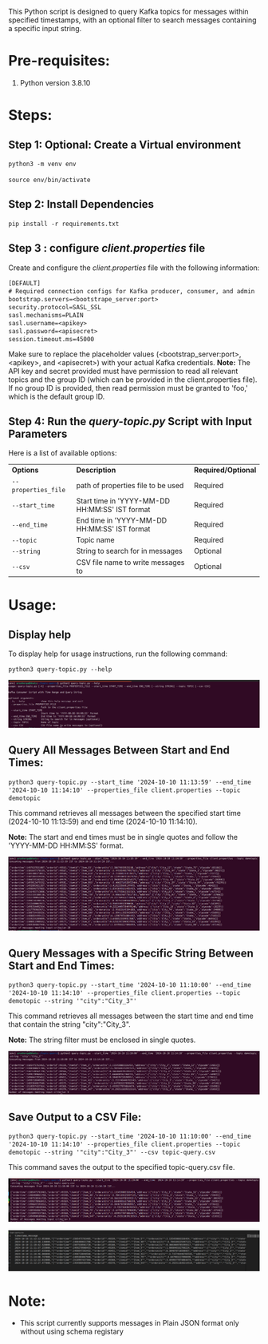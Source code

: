 This Python script is designed to query Kafka topics for messages within specified timestamps, with an optional filter to search messages containing a specific input string.


# **Pre-requisites:**



1. Python version 3.8.10


# **Steps:**


## Step 1: Optional: Create a Virtual environment 


```
python3 -m venv env

source env/bin/activate
```



## Step 2: Install Dependencies 


```
pip install -r requirements.txt
```



## Step 3 : configure *client.properties* file 

Create and configure the *client.properties* file with the following information:


```
[DEFAULT]
# Required connection configs for Kafka producer, consumer, and admin
bootstrap.servers=<bootstrape_server:port>
security.protocol=SASL_SSL
sasl.mechanisms=PLAIN
sasl.username=<apikey>
sasl.password=<apisecret>
session.timeout.ms=45000
```


Make sure to replace the placeholder values (&lt;bootstrap_server:port>, &lt;apikey>, and &lt;apisecret>) with your actual Kafka credentials.
**Note:** The API key and secret provided must have permission to read all relevant topics and the group ID (which can be provided in the client.properties file). If no group ID is provided, then read permission must be granted to 'foo,' which is the default group ID.  


## Step 4: Run the *query-topic.py* Script with Input Parameters

 Here is a list of available options:


<table>
  <tr>
   <td><strong>Options</strong>
   </td>
   <td><strong>Description </strong>
   </td>
   <td><strong>Required/Optional</strong>
   </td>
  </tr>
  <tr>
   <td><code>--properties_file</code>
   </td>
   <td>path of properties file to be used 
   </td>
   <td>Required
   </td>
  </tr>
  <tr>
   <td><code>--start_time</code>
   </td>
   <td>Start time in 'YYYY-MM-DD HH:MM:SS' IST format
   </td>
   <td>Required
   </td>
  </tr>
  <tr>
   <td><code>--end_time</code>
   </td>
   <td>End time in 'YYYY-MM-DD HH:MM:SS' IST format
   </td>
   <td>Required
   </td>
  </tr>
  <tr>
   <td><code>--topic</code>
   </td>
   <td>Topic name 
   </td>
   <td>Required
   </td>
  </tr>
  <tr>
   <td><code>--string</code>
   </td>
   <td>String to search for in messages
   </td>
   <td>Optional
   </td>
  </tr>
  <tr>
   <td><code>--csv</code>
   </td>
   <td>CSV file name to write messages to
   </td>
   <td>Optional
   </td>
  </tr>
</table>



# **Usage:**


## Display help

To display help for usage instructions, run the following command:


```
python3 query-topic.py --help
```



![Screenshot from 2024-10-10 15-33-35.png](</img/Screenshot from 2024-10-10 15-33-35.png>)



## Query All Messages Between Start and End Times:


```
python3 query-topic.py --start_time '2024-10-10 11:13:59' --end_time '2024-10-10 11:14:10' --properties_file client.properties --topic demotopic
```


This command retrieves all messages between the specified start time (2024-10-10 11:13:59) and end time (2024-10-10 11:14:10).

**Note:** The start and end times must be in single quotes and follow the 'YYYY-MM-DD HH:MM:SS' format.



![Screenshot from 2024-10-10 15-09-25.png](<img/Screenshot from 2024-10-10 15-09-25.png>)



## Query Messages with a Specific String Between Start and End Times:


```
python3 query-topic.py --start_time '2024-10-10 11:10:00' --end_time '2024-10-10 11:14:10' --properties_file client.properties --topic demotopic --string '"city":"City_3"'
```


This command retrieves all messages between the start time and end time that contain the string "city":"City_3".

**Note:** The string filter must be enclosed in single quotes.



![Screenshot from 2024-10-10 15-08-17.png](<img/Screenshot from 2024-10-10 15-08-17.png>)



## Save Output to a CSV File: 


```
python3 query-topic.py --start_time '2024-10-10 11:10:00' --end_time '2024-10-10 11:14:10' --properties_file client.properties --topic demotopic --string '"city":"City_3"' --csv topic-query.csv
```


This command saves the output to the specified topic-query.csv file.



![Screenshot from 2024-10-10 15-06-54.png](<img/Screenshot from 2024-10-10 15-06-54.png>)



![Screenshot from 2024-10-10 15-07-09.png](<img/Screenshot from 2024-10-10 15-07-09.png>)



# Note: 



* This script currently supports messages in Plain JSON format only without using schema registary